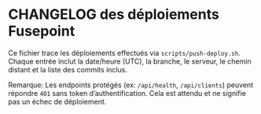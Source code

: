 # CHANGELOG des déploiements Fusepoint

Ce fichier trace les déploiements effectués via `scripts/push-deploy.sh`.
Chaque entrée inclut la date/heure (UTC), la branche, le serveur, le chemin distant et
la liste des commits inclus.

Remarque: Les endpoints protégés (ex: `/api/health`, `/api/clients`) peuvent répondre `401` sans token d’authentification.
Cela est attendu et ne signifie pas un échec de déploiement.